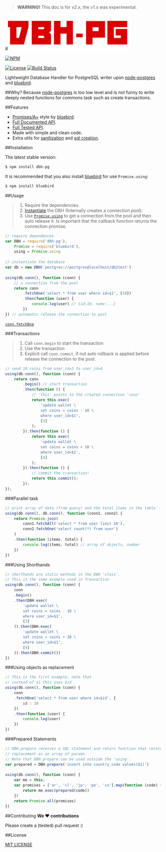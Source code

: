 > **WARNING!** This doc is for *v2.x*, the *v1.x* was experimental.

#![BDH-PG](logo.png?raw=true)

[![NPM](https://nodei.co/npm/dbh-pg.png?downloads=true&downloadRank=true&stars=true)](https://nodei.co/npm/dbh-pg/)

[![License](http://img.shields.io/badge/license-MIT-brightgreen.svg)](LICENSE)
[![Build Status](https://secure.travis-ci.org/sapienlab/dbh-pg.png)](http://travis-ci.org/sapienlab/dbh-pg)

Lightweight Database Handler for PostgreSQL writer upon [node-postgres][] and [bluebird][].

##Why?
Because [node-postgres] is too low level and is not funny
to write deeply nested functions for commons task such as create transactions.

##Features
- [Promises/A+](https://promisesaplus.com/) style by [bluebird][].
- [Full Documented API](API.md#api-reference).
- [Full Tested API](test/).
- Made with simple and clean code.
- Extra utils for [sanitization](API.md#sanitizejs) and [sql creation](API.md#sqljs).

##Installation

The latest stable version:
```bash
$ npm install dbh-pg
```
It is recommended that you also install [bluebird][] for use `Promise.using`:
```bash
$ npm install bluebird
```
##Usage

> 1. Require the dependencies.
> 2. [Instantiate](API.md#new-dbhstring-conextionstring---object-driver----dbh) the DBH (Internally creates a connection pool).
> 3. Use [`Promise.using`](https://github.com/petkaantonov/bluebird/blob/master/API.md#promiseusingpromisedisposer-promise-promisedisposer-promise--function-handler---promise) to get a connection from the pool and then auto release it. Is important that the callback function returns the connection promise.

```javascript
// require dependences
var DBH = require('dbh-pg'),
    Promise = require('bluebird'),
    using = Promise.using
    
// instantiate the database
var db = new DBH('postgres://postgres@localhost/db2test')

using(db.conn(), function (conn) {
    // a connection from the pool
    return conn
        .fetchOne('select * from user where id=$1', [10])
        .then(function (user) {
            console.log(user) // {id:10, name:...}
        })
}) // automatic release the connection to pool
```
[`conn.fetchOne`](API.md#fetchonestring-query---objectarray-data----promise)

###Transactions

> 1. Call `conn.begin` to start the transaction
> 2. Use the transaction
> 3. Explicit call `conn.commit`, if not auto rollback is applied before release the connection to the pool.

```javascript
// send 10 coins from user_id=3 to user_id=4
using(db.conn(), function (conn) {
    return conn
        .begin() // start transaction
        .then(function () {
            // 'this' points to the created connection 'conn'
            return this.exec(
                'update wallet \
                set coins = coins - 10 \
                where user_id=$1',
                [3]
            );
        }).then(function () {
            return this.exec(
                'update wallet \
                set coins = coins + 10 \
                where user_id=$1',
                [4]
            );
        }).then(function () {
            // commit the transaction!
            return this.commit();
        });
});
```

###Parallel task

```javascript
// print array of data (from query) and the total items in the table
using(db.conn(), db.conn(), function (conn1, conn2) {
    return Promise.join(
        conn1.fetchAll('select * from user limit 10'),
        conn2.fetchOne('select count(*) from user')
    )
    .then(function (items, total) {
        console.log(items, total) // array of objects, number
    })
})
```

###Using Shorthands

```javascript
// shorthands are static methods in the DBH 'class'.
// This is the same example used in Transaction
using(db.conn(), function (conn) {
    conn
    .begin()
    .then(DBH.exec(
        'update wallet \
        set coins = coins - 10 \
        where user_id=$1',
        [3]
    )).then(DBH.exec(
        'update wallet \
        set coins = coins + 10 \
        where user_id=$1',
        [4]
    )).then(DBH.commit())
})
```

###Using objects as replacement

```javascript
// This is the first example, note that
// instead of $1 this uses $id
using(db.conn(), function (conn) {
    conn
    .fetchOne('select * from user where id=$id', {
        id : 10
    })
    .then(function (user) {
        console.log(user)
    })
})
```

###Prepared Statements

```javascript
// DBH.prepare receives a SQL statement and return function that receives the
// replacement as an array of params.
// Note that DBH.prepare can be used outside the 'using'.
var prepared = DBH.prepare('insert into country_code values($1)')

using(db.conn(), function (conn) {
    var me = this;
    var promises = ['ar', 'cl', 'jp', 'pe', 'co'].map(function (code) {
        return me.exec(prepared(code))
    })
    return Promise.all(promises)
})
```

##Contributing
**We ♥ contributions**

Please create a (tested) pull request :)

##License

[MIT LICENSE](LICENSE)

[node-postgres]: https://github.com/brianc/node-postgres#node-postgres
[bluebird]: https://github.com/petkaantonov/bluebird#introduction
